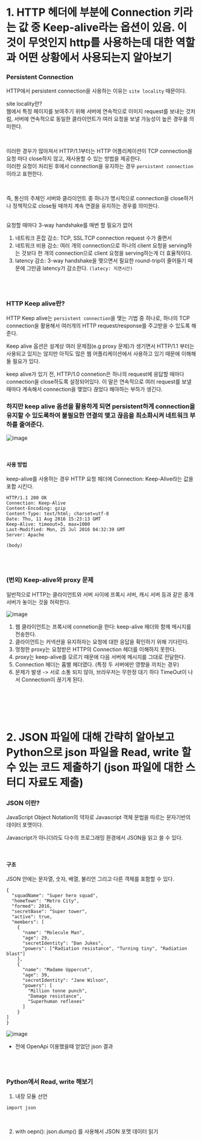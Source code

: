 # 1. HTTP 헤더에 부분에 Connection 키라는 값 중 Keep-alive라는 옵션이 있음. 이것이 무엇인지 http를 사용하는데 대한 역할과 어떤 상황에서 사용되는지 알아보기

### Persistent Connection
HTTP에서 persistent connection을 사용하는 이유는 `site locality` 때문이다. </br>

site locality란? </br>
웹에서 특정 페이지를 보여주기 위해 서버에 연속적으로 이미지 request를 보내는 것처럼, 서버에 연속적으로 동일한 클라이언트가 여러 요청을 보낼 가능성이 높은 경우를 의미한다. </br>

</br>

이러한 경우가 많아져서 HTTP/1.1부터는 HTTP 어플리케이션이 TCP connection을 요청 마다 close하지 않고, 재사용할 수 있는 방법을 제공한다. </br>
이러한 요청이 처리된 후에서 connection을 유지하는 경우 `persistent connection` 이라고 표현한다. </br>

</br>

즉, 통신의 주체인 서버와 클라이언트 중 하나가 명시적으로 connection을 close하거나 정책적으로 close될 때까지 계속 연결을 유지하는 경우를 의미한다. </br> </br>

요청할 때마다 3-way handshake를 매번 할 필요가 없어 </br>

1. 네트워크 혼잡 감소: TCP, SSL.TCP connection request 수가 줄면서
2. 네트워크 비용 감소: 여러 개의 connection으로 하나의 client 요청을 serving하는 것보다 한 개의 connection으로 client 요청을 serving하는게 더 효율적이다.
3. latency 감소: 3-way handshake을 맺으면서 필요한 round-trip이 줄어들기 때문에 그만큼 latency가 감소한다. `(latecy: 지연시간)`

</br>
</br>


###  HTTP Keep alive란?
HTTP Keep alive는 `persistent connection`을 맺는 기법 중 하나로, 하나의 TCP connection을 활용해서 여러개의 HTTP request/response를 주고받을 수 있도록 해준다. </br>

Keep alive 옵션은 설계상 여러 문제점(e.g proxy 문제)가 생기면서 HTTP/1.1 부터는 사용되고 있지는 않지만 아직도 많은 웹 어플리케이션에서 사용하고 있기 때문에 이해해둘 필요가 있다. </br>

keep alive가 있기 전, HTTP/1.0 connetion은 하나의 request에 응답할 때마다 connection을 close하도록 설정되어있다. 이 말은 연속적으로 여러 request를 보낼 때마다 계속해서 connection을 맺었다 끊었다 해야하는 부하가 생긴다. </br>

### 하지만 keep alive 옵션을 활용하게 되면 persistent하게 connection을 유지할 수 있도록하여 불필요한 연결의 맺고 끊음을 최소화시켜 네트워크 부하를 줄여준다. 

![image](https://github.com/leesuuuuumm/Seoul-ICT-AI-Web-Dev-Camp/assets/58407737/a2c1349a-0c7b-435f-9b98-1d55eb23b00b)

</br>

#### 사용 방법

keep-alive를 사용하는 경우 HTTP 요청 헤더에 Connection: Keep-Alive라는 값을 포합 시킨다. </br>

```
HTTP/1.1 200 OK
Connection: Keep-Alive
Content-Encoding: gzip
Content-Type: text/html; charset=utf-8
Date: Thu, 11 Aug 2016 15:23:13 GMT
Keep-Alive: timeout=5, max=1000
Last-Modified: Mon, 25 Jul 2016 04:32:39 GMT
Server: Apache

(body)
```

</br></br>

### (번외) Keep-alive와 proxy 문제
일반적으로 HTTP는 클라이언트와 서버 사이에 프록시 서버, 캐시 서버 등과 같은 중개 서버가 놓이는 것을 허락한다. </br>

![image](https://github.com/leesuuuuumm/Seoul-ICT-AI-Web-Dev-Camp/assets/58407737/8ccfd51a-5bd2-4124-b318-dd9891d9060e) </br>

1. 웹 클라이언트는 프록시에 connetion을 한다: keep-alive 헤더와 함께 메시지를 전송한다.
2. 클라이언트는 커넥션을 유지하자는 요청에 대한 응답을 확인하기 위해 기다린다.
3. 멍청한 proxy는 요청받은 HTTP의 Connection 헤더를 이해하지 못한다.
4. proxy는 keep-alive를 모르기 때문에 다음 서버에 메시지를 그대로 전달한다.
5. Connection 헤더는 홉별 헤더였다. (특정 두 서버에만 영향을 끼치는 경우)
6. 문제가 발생 -> 서로 소통 되지 않아, 브라우저는 무한정 대기 하다 TimeOut이 나서 Connection이 끊기게 된다.

</br></br>
</br></br>

# 2. JSON 파일에 대해 간략히 알아보고 Python으로 json 파일을 Read, write 할 수 있는 코드 제출하기 (json 파일에 대한 스터디 자료도 제출)

### JSON 이란?
JavaScript Object Notation의 약자로 Javascript 객체 문법을 따르는 문자기반의 데이터 포맷이다. </br>

Javascript가 아니더라도 다수의 프로그래밍 환경에서 JSON을 읽고 쓸 수 있다. </br>

</br>

#### 구조
JSON 안에는 문자열, 숫자, 배열, 불리언 그리고 다른 객체를 포함할 수 있다.  </br>

```
{
  "squadName": "Super hero squad",
  "homeTown": "Metro City",
  "formed": 2016,
  "secretBase": "Super tower",
  "active": true,
  "members": [
    {
      "name": "Molecule Man",
      "age": 29,
      "secretIdentity": "Dan Jukes",
      "powers": ["Radiation resistance", "Turning tiny", "Radiation blast"]
    },
    {
      "name": "Madame Uppercut",
      "age": 39,
      "secretIdentity": "Jane Wilson",
      "powers": [
        "Million tonne punch",
        "Damage resistance",
        "Superhuman reflexes"
      ]
    }
]
}
```

![image](https://github.com/leesuuuuumm/Seoul-ICT-AI-Web-Dev-Camp/assets/58407737/afa4b178-2956-4b45-bdf2-42db55e68b9d)
- 전에 OpenApi 이용했을때 얻었던 json 결과

</br>
</br>

### Python에서 Read, write 해보기

1. 내장 모듈 선언

``` import json ```

</br>

2. with oepn(): json.dump() 를 사용해서 JSON 포맷 데이터 읽기
